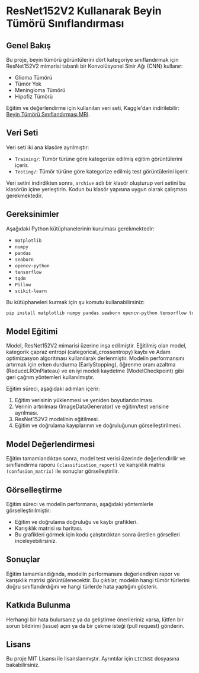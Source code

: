 # ResNet152V2 Kullanarak Beyin Tümörü Sınıflandırması

## Genel Bakış

Bu proje, beyin tümörü görüntülerini dört kategoriye sınıflandırmak için ResNet152V2 mimarisi tabanlı bir Konvolüsyonel Sinir Ağı (CNN) kullanır:
- Glioma Tümörü
- Tümör Yok
- Meningioma Tümörü
- Hipofiz Tümörü

Eğitim ve değerlendirme için kullanılan veri seti, Kaggle'dan indirilebilir: [Beyin Tümörü Sınıflandırması MRI](https://www.kaggle.com/sartajbhuvaji/brain-tumor-classification-mri).

## Veri Seti

Veri seti iki ana klasöre ayrılmıştır:
- `Training/`: Tümör türüne göre kategorize edilmiş eğitim görüntülerini içerir.
- `Testing/`: Tümör türüne göre kategorize edilmiş test görüntülerini içerir.

Veri setini indirdikten sonra, `archive` adlı bir klasör oluşturup veri setini bu klasörün içine yerleştirin. Kodun bu klasör yapısına uygun olarak çalışması gerekmektedir.

## Gereksinimler

Aşağıdaki Python kütüphanelerinin kurulması gerekmektedir:

- `matplotlib`
- `numpy`
- `pandas`
- `seaborn`
- `opencv-python`
- `tensorflow`
- `tqdm`
- `Pillow`
- `scikit-learn`

Bu kütüphaneleri kurmak için şu komutu kullanabilirsiniz:

```bash
pip install matplotlib numpy pandas seaborn opencv-python tensorflow tqdm Pillow scikit-learn
```
## Model Eğitimi

Model, ResNet152V2 mimarisi üzerine inşa edilmiştir. Eğitilmiş olan model, kategorik çapraz entropi (categorical_crossentropy) kaybı ve Adam optimizasyon algoritması kullanılarak derlenmiştir. Modelin performansını artırmak için erken durdurma (EarlyStopping), öğrenme oranı azaltma (ReduceLROnPlateau) ve en iyi modeli kaydetme (ModelCheckpoint) gibi geri çağrım yöntemleri kullanılmıştır.

Eğitim süreci, aşağıdaki adımları içerir:

1. Eğitim verisinin yüklenmesi ve yeniden boyutlandırılması.
2. Verinin artırılması (ImageDataGenerator) ve eğitim/test verisine ayrılması.
3. ResNet152V2 modelinin eğitilmesi.
4. Eğitim ve doğrulama kayıplarının ve doğruluğunun görselleştirilmesi.

## Model Değerlendirmesi

Eğitim tamamlandıktan sonra, model test verisi üzerinde değerlendirilir ve sınıflandırma raporu `(classification_report)` ve karışıklık matrisi `(confusion_matrix)` ile sonuçlar görselleştirilir.

## Görselleştirme

Eğitim süreci ve modelin performansı, aşağıdaki yöntemlerle görselleştirilmiştir:

- Eğitim ve doğrulama doğruluğu ve kaybı grafikleri.
- Karışıklık matrisi ısı haritası.
- Bu grafikleri görmek için kodu çalıştırdıktan sonra üretilen görselleri inceleyebilirsiniz.

## Sonuçlar

Eğitim tamamlandığında, modelin performansını değerlendiren rapor ve karışıklık matrisi görüntülenecektir. Bu çıktılar, modelin hangi tümör türlerini doğru sınıflandırdığını ve hangi türlerde hata yaptığını gösterir.

## Katkıda Bulunma

Herhangi bir hata bulursanız ya da geliştirme önerileriniz varsa, lütfen bir sorun bildirimi (issue) açın ya da bir çekme isteği (pull request) gönderin.

## Lisans

Bu proje MIT Lisansı ile lisanslanmıştır. Ayrıntılar için `LICENSE` dosyasına bakabilirsiniz.
